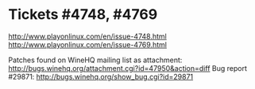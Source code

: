 Tickets #4748, #4769
====================

http://www.playonlinux.com/en/issue-4748.html
http://www.playonlinux.com/en/issue-4769.html

Patches found on WineHQ mailing list as attachment: http://bugs.winehq.org/attachment.cgi?id=47950&action=diff
Bug report #29871: http://bugs.winehq.org/show_bug.cgi?id=29871
